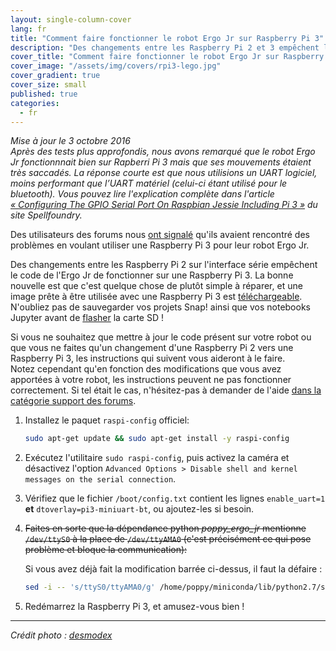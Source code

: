 ```yaml
---
layout: single-column-cover
lang: fr
title: "Comment faire fonctionner le robot Ergo Jr sur Raspberry Pi 3"
description: "Des changements entre les Raspberry Pi 2 et 3 empêchent le bon fonctionnement du code de l'Ergo Jr. Cet article vous montre comment résoudre ce problème"
cover_title: "Comment faire fonctionner le robot Ergo Jr sur Raspberry Pi 3"
cover_image: "/assets/img/covers/rpi3-lego.jpg"
cover_gradient: true
cover_size: small
published: true
categories:
  - fr
---
```


_Mise à jour le 3 octobre 2016  
Après des tests plus approfondis, nous avons remarqué que le robot Ergo Jr fonctionnnait bien sur Rapberri Pi 3 mais que ses mouvements étaient très saccadés. La réponse courte est que nous utilisions un UART logiciel, moins performant que l’UART matériel (celui-ci étant utilisé pour le bluetooth). Vous pouvez lire l'explication complète dans l'article [« Configuring The GPIO Serial Port On Raspbian Jessie Including Pi 3 »][spellfoundry] du site Spellfoundry._

Des utilisateurs des forums nous [ont signalé](https://forum.poppy-project.org/t/factory-reset-problem/2651/3) qu'ils avaient rencontré des problèmes en voulant utiliser une Raspberry Pi 3 pour leur robot Ergo Jr.

Des changements entre les Raspberry Pi 2 sur l'interface série empêchent le code de l'Ergo Jr de fonctionner sur une Raspberry Pi 3.
La bonne nouvelle est que c'est quelque chose de plutôt simple à réparer, et une image prête à être utilisée avec une Raspberry Pi 3 est [téléchargeable][new-image]. N'oubliez pas de sauvegarder vos projets Snap! ainsi que vos notebooks Jupyter avant de [flasher][flash-sd] la carte SD !

Si vous ne souhaitez que mettre à jour le code présent sur votre robot ou que vous ne faites qu'un changement d'une Raspberry Pi 2 vers une Raspberry Pi 3, les instructions qui suivent vous aideront à le faire.  
Notez cependant qu'en fonction des modifications que vous avez apportées à votre robot, les instructions peuvent ne pas fonctionner correctement. Si tel était le cas, n'hésitez-pas à demander de l'aide [dans la catégorie support des forums][support-link].

1.  Installez le paquet `raspi-config` officiel:

    ```bash
    sudo apt-get update && sudo apt-get install -y raspi-config
    ```

2.  Exécutez l'utilitaire `sudo raspi-config`, puis activez la caméra et désactivez l'option `Advanced Options > Disable shell and kernel messages on the serial connection`.

3.  Vérifiez que le fichier `/boot/config.txt` contient les lignes `enable_uart=1` **et** `dtoverlay=pi3-miniuart-bt`, ou ajoutez-les si besoin.

4.  <del>Faites en sorte que la dépendance python <em>poppy_ergo_jr</em> mentionne <code>/dev/ttyS0</code> à la place de <code>/dev/ttyAMA0</code> (c'est précisément ce qui pose problème et bloque la communication): </del>

    Si vous avez déjà fait la modification barrée ci-dessus, il faut la défaire :

    ```bash
    sed -i -- 's/ttyS0/ttyAMA0/g' /home/poppy/miniconda/lib/python2.7/site-packages/poppy_ergo_jr/configuration/poppy_ergo_jr.json
    ```

5. Redémarrez la Raspberry Pi 3, et amusez-vous bien !

<hr>

*Crédit photo : [desmodex](https://www.flickr.com/photos/desmodex/26347969306)*

[new-image]: https://github.com/poppy-project/poppy-ergo-jr/releases/download/1.0.0-gm/2016-09-30-poppy-ergo-jr.img.zip
[support-link]: https://forum.poppy-project.org/t/making-the-ergo-jr-work-on-a-raspberry-pi-3/2688
[flash-sd]: https://docs.poppy-project.org/en/installation/burn-an-image-file.html#write-the-operating-system-image-to-the-sd-card
[spellfoundry]: http://spellfoundry.com/2016/05/29/configuring-gpio-serial-port-raspbian-jessie-including-pi-3/
